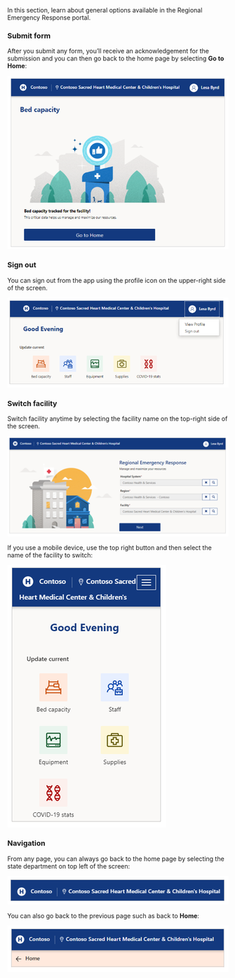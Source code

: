 In this section, learn about general options available in the Regional Emergency Response portal.

### Submit form

After you submit any form, you’ll receive an acknowledgement for the submission and you can then go back to the home page by selecting **Go to Home**:

![Submit form](..\media\portal-user-submit-form.png)

### Sign out

You can sign out from the app using the profile icon on the upper-right side of the screen.  

![Sign Out](..\media\portal-user-signout.png)

### Switch facility

Switch facility anytime by selecting the facility name on the top-right side of the screen.

![Switch facility](..\media\portal-user-manage-your-resources.png)

If you use a mobile device, use the top right button and then select the name of the facility to switch:

![Switch facility mobile](..\media\portal-user-switch-facility-mobile.png)

### Navigation

From any page, you can always go back to the home page by selecting the state department on top left of the screen:

![Navigation](..\media\portal-user-navigation.png)

You can also go back to the previous page such as back to **Home**:

![Navigation](..\media\portal-user-bed-capacity-navigation.png)
